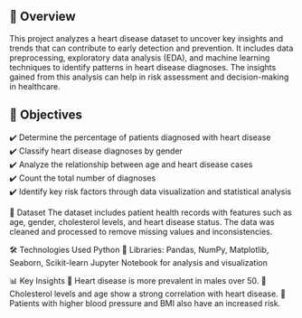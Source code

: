 ## 📌 Overview 
This project analyzes a heart disease dataset to uncover key insights and trends that can contribute to early detection and prevention. It includes data preprocessing, exploratory data analysis (EDA), and machine learning techniques to identify patterns in heart disease diagnoses. The insights gained from this analysis can help in risk assessment and decision-making in healthcare.

## 🎯 Objectives  
✔️ Determine the percentage of patients diagnosed with heart disease  
✔️ Classify heart disease diagnoses by gender  
✔️ Analyze the relationship between age and heart disease cases  
✔️ Count the total number of diagnoses  
✔️ Identify key risk factors through data visualization and statistical analysis  

📂 Dataset
The dataset includes patient health records with features such as age, gender, cholesterol levels, and heart disease status.
The data was cleaned and processed to remove missing values and inconsistencies.

🛠 Technologies Used
Python 🐍
Libraries: Pandas, NumPy, Matplotlib, Seaborn, Scikit-learn
Jupyter Notebook for analysis and visualization

📊 Key Insights
🔹 Heart disease is more prevalent in males over 50.
🔹 Cholesterol levels and age show a strong correlation with heart disease.
🔹 Patients with higher blood pressure and BMI also have an increased risk.
